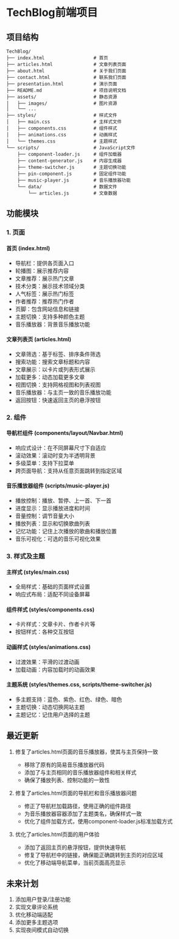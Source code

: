 # TechBlog前端项目

## 项目结构
```
TechBlog/
├── index.html                  # 首页
├── articles.html               # 文章列表页面
├── about.html                  # 关于我们页面
├── contact.html                # 联系我们页面
├── presentation.html           # 演示页面
├── README.md                   # 项目说明文档
├── assets/                     # 静态资源
│   ├── images/                 # 图片资源
│   └── ...
├── styles/                     # 样式文件
│   ├── main.css                # 主样式文件
│   ├── components.css          # 组件样式
│   ├── animations.css          # 动画样式
│   └── themes.css              # 主题样式
└── scripts/                    # JavaScript文件
    ├── component-loader.js     # 组件加载器
    ├── content-generator.js    # 内容生成器
    ├── theme-switcher.js       # 主题切换功能
    ├── pin-component.js        # 固定组件功能
    ├── music-player.js         # 音乐播放器功能
    └── data/                   # 数据文件
        └── articles.js         # 文章数据
```

## 功能模块

### 1. 页面

#### 首页 (index.html)
- 导航栏：提供各页面入口
- 轮播图：展示推荐内容
- 文章推荐：展示热门文章
- 技术分类：展示技术领域分类
- 人气标签：展示热门标签
- 作者推荐：推荐热门作者
- 页脚：包含网站信息和链接
- 主题切换：支持多种颜色主题
- 音乐播放器：背景音乐播放功能

#### 文章列表页 (articles.html)
- 文章筛选：基于标签、排序条件筛选
- 搜索功能：搜索文章标题和内容
- 文章展示：以卡片或列表形式展示
- 加载更多：动态加载更多文章
- 视图切换：支持网格视图和列表视图
- 音乐播放器：与主页一致的音乐播放功能
- 返回按钮：快速返回主页的悬浮按钮

### 2. 组件

#### 导航栏组件 (components/layout/Navbar.html)
- 响应式设计：在不同屏幕尺寸下自适应
- 滚动效果：滚动时变为半透明背景
- 多级菜单：支持下拉菜单
- 跨页面导航：支持从任意页面跳转到指定区域

#### 音乐播放器组件 (scripts/music-player.js)
- 播放控制：播放、暂停、上一首、下一首
- 进度显示：显示播放进度和时间
- 音量控制：调节音量大小
- 播放列表：显示和切换歌曲列表
- 记忆功能：记住上次播放的歌曲和播放位置
- 音乐可视化：可选的音乐可视化效果

### 3. 样式及主题

#### 主样式 (styles/main.css)
- 全局样式：基础的页面样式设置
- 响应式布局：适配不同设备屏幕

#### 组件样式 (styles/components.css)
- 卡片样式：文章卡片、作者卡片等
- 按钮样式：各种交互按钮

#### 动画样式 (styles/animations.css)
- 过渡效果：平滑的过渡动画
- 加载动画：内容加载时的动画效果

#### 主题系统 (styles/themes.css, scripts/theme-switcher.js)
- 多主题支持：蓝色、紫色、红色、绿色、暗色
- 主题切换：动态切换网站主题
- 主题记忆：记住用户选择的主题

## 最近更新

1. 修复了articles.html页面的音乐播放器，使其与主页保持一致
   - 移除了原有的简易音乐播放器代码
   - 添加了与主页相同的音乐播放器组件和相关样式
   - 确保了播放列表、控制功能的一致性

2. 修复了articles.html页面的导航栏和音乐播放器问题
   - 修正了导航栏加载路径，使用正确的组件路径
   - 为音乐播放器容器添加了主题类名，确保样式一致
   - 优化了组件加载方式，使用component-loader.js标准加载方式

3. 优化了articles.html页面的用户体验
   - 添加了返回主页的悬浮按钮，提供快速导航
   - 修复了导航栏中的链接，确保能正确跳转到主页的对应区域
   - 优化了移动端导航菜单，当前页面高亮显示

## 未来计划

1. 添加用户登录/注册功能
2. 实现文章评论系统
3. 优化移动端适配
4. 添加更多主题选项
5. 实现夜间模式自动切换
